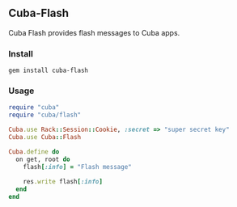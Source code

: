 ## Cuba-Flash

Cuba Flash provides flash messages to Cuba apps.

### Install

```
gem install cuba-flash
```

### Usage

```Ruby
require "cuba"
require "cuba/flash"

Cuba.use Rack::Session::Cookie, :secret => "super secret key"
Cuba.use Cuba::Flash

Cuba.define do
  on get, root do
    flash[:info] = "Flash message"
    
    res.write flash[:info]
  end
end
```
